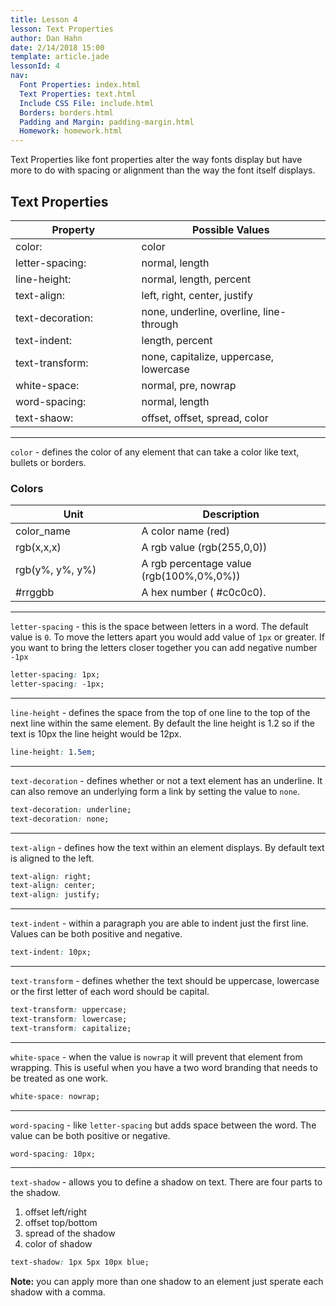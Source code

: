 ```yaml
---
title: Lesson 4
lesson: Text Properties
author: Dan Hahn
date: 2/14/2018 15:00
template: article.jade
lessonId: 4
nav:
  Font Properties: index.html
  Text Properties: text.html
  Include CSS File: include.html
  Borders: borders.html
  Padding and Margin: padding-margin.html
  Homework: homework.html
---
```


Text Properties like font properties alter the way fonts display but have more to do with spacing or alignment than the way the font itself displays.

## Text Properties

| Property         | Possible Values                         |
| ---------------- | --------------------------------------- |
| color:           | color                                   |
| letter-spacing:  | normal, length                          |
| line-height:     | normal, length, percent                 |
| text-align:      | left, right, center, justify            |
| text-decoration: | none, underline, overline, line-through |
| text-indent:     | length, percent                         |
| text-transform:  | none, capitalize, uppercase, lowercase  |
| white-space:     | normal, pre, nowrap                     |
| word-spacing:    | normal, length                          |
| text-shaow:      | offset, offset, spread, color           |

---

`color` - defines the color of any element that can take a color like text, bullets or borders.

### Colors

| Unit            | Description                              |
| --------------- | ---------------------------------------- |
| color_name      | A color name (red)                       |
| rgb(x,x,x)      | A rgb value (rgb(255,0,0))               |
| rgb(y%, y%, y%) | A rgb percentage value (rgb(100%,0%,0%)) |
| #rrggbb         | A hex number ( #c0c0c0).                 |

---

`letter-spacing` - this is the space between letters in a word. The default value is `0`. To move the letters apart you would add value of `1px` or greater. If you want to bring the letters closer together you can add negative number `-1px`

```css
letter-spacing: 1px;
letter-spacing: -1px;
```

---

`line-height` - defines the space from the top of one line to the top of the next line within the same element. By default the line height is 1.2 so if the text is 10px the line height would be 12px.

```css
line-height: 1.5em;
```

---

`text-decoration` - defines whether or not a text element has an underline. It can also remove an underlying form a link by setting the value to `none`.

```css
text-decoration: underline;
text-decoration: none;
```

---

`text-align` - defines how the text within an element displays. By default text is aligned to the left.

```css
text-align: right;
text-align: center;
text-align: justify;
```

---

`text-indent` - within a paragraph you are able to indent just the first line. Values can be both positive and negative.

```css
text-indent: 10px;
```

---

`text-transform` - defines whether the text should be uppercase, lowercase or the first letter of each word should be capital.

```css
text-transform: uppercase;
text-transform: lowercase;
text-transform: capitalize;
```

---

`white-space` - when the value is `nowrap` it will prevent that element from wrapping. This is useful when you have a two word branding that needs to be treated as one work.

```css
white-space: nowrap;
```

---

`word-spacing` - like `letter-spacing` but adds space between the word. The value can be both positive or negative.

```css
word-spacing: 10px;
```

---

`text-shadow` - allows you to define a shadow on text. There are four parts to the shadow.

1.  offset left/right
2.  offset top/bottom
3.  spread of the shadow
4.  color of shadow

```css
text-shadow: 1px 5px 10px blue;
```

**Note:** you can apply more than one shadow to an element just sperate each shadow with a comma.

<style>
table tr td:nth-child(1){width:40%}
td .label {margin-right: 4px;cursor: pointer;}
</style>

<script src="lesson5.js"></script>
